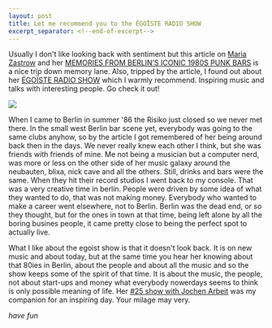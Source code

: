 ```yaml
---
layout: post
title: Let me recommend you to the ÉGOÏSTE RADIO SHOW
excerpt_separator: <!--end-of-excerpt-->
---
```

Usually I don't like looking back with sentiment but this article on [Maria Zastrow] and her [MEMORIES FROM BERLIN’S ICONIC 1980S PUNK BARS] is a nice trip down memory lane. Also, tripped by the article, I found out about her [ÉGOÏSTE RADIO SHOW] which I warmly recommend. Inspiring music and talks with interesting people. Go check it out!

![]({{site.url}}/images/egoiste-radio-show/Marea-Zastrow-cover-1240x710.jpg)
<!--end-of-excerpt-->

When I came to Berlin in summer '86 the Risiko just closed so we never met there. In the small west Berlin bar scene yet, everybody was going to the same clubs anyhow, so by the article I got remembered of her being around back then in the days. We never really knew each other I think, but she was friends with friends of mine. Me not being a musician but a computer nerd, was more or less on the other side of her music galaxy around the neubauten, blixa, nick cave and all the others. Still, drinks and bars were the same. When they hit their record studios I went back to my console. That was a very creative time in berlin. People were driven by some idea of what they wanted to do, that was not making money. Everybody who wanted to make a career went elsewhere, not to Berlin. Berlin was the dead end, or so they thought, but for the ones in town at that time, being left alone by all the boring busines people, it came pretty close to being the perfect spot to actually live. 

What I like about the egoist show is that it doesn't look back. It is on new music and about today, but at the same time you hear her knowing about that 80ies in Berlin, about the people and about all the music and so the show keeps some of the spirit of that time. It is about the music, the people, not about start-ups and money what everybody nowerdays seems to think is only possible meaning of life. Her [#25 show with Jochen Arbeit] was my companion for an inspiring day. Your milage may very. 

_have fun_

[MEMORIES FROM BERLIN’S ICONIC 1980S PUNK BARS]: http://www.electronicbeats.net/memories-from-berlins-iconic-1980s-punk-bars/
[ÉGOÏSTE RADIO SHOW]: http://reboot.fm/category/musik-magazin-interviews/egoiste-radio-show/
[Maria Zastrow]: .
[#25 show with Jochen Arbeit]: http://reboot.fm/2017/08/19/egoiste-radio-show-25-arbeit-macht-spas/
[cover foto]:http://www.electronicbeats.net/app/uploads/2015/11/Marea-Zastrow-cover-1240x710.jpg
